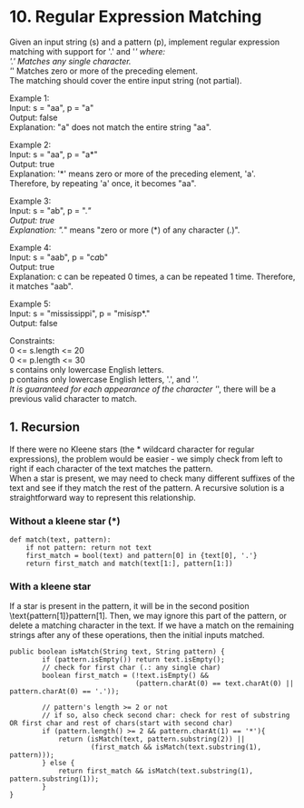 # 10. Regular Expression Matching     
Given an input string (s) and a pattern (p), implement regular expression matching with support for '.' and '*' where:     
'.' Matches any single character.           
'*' Matches zero or more of the preceding element.        
The matching should cover the entire input string (not partial).      

Example 1:    
Input: s = "aa", p = "a"    
Output: false     
Explanation: "a" does not match the entire string "aa".     

Example 2:    
Input: s = "aa", p = "a*"    
Output: true    
Explanation: '*' means zero or more of the preceding element, 'a'. Therefore, by repeating 'a' once, it becomes "aa".     

Example 3:    
Input: s = "ab", p = ".*"    
Output: true     
Explanation: ".*" means "zero or more (*) of any character (.)".     

Example 4:     
Input: s = "aab", p = "c*a*b"    
Output: true     
Explanation: c can be repeated 0 times, a can be repeated 1 time. Therefore, it matches "aab".    

Example 5:     
Input: s = "mississippi", p = "mis*is*p*."     
Output: false     

Constraints:     
0 <= s.length <= 20    
0 <= p.length <= 30    
s contains only lowercase English letters.    
p contains only lowercase English letters, '.', and '*'.    
It is guaranteed for each appearance of the character '*', there will be a previous valid character to match.     

## 1. Recursion    
If there were no Kleene stars (the * wildcard character for regular expressions), the problem would be easier - we simply check from left to right if each character of the text matches the pattern.     
When a star is present, we may need to check many different suffixes of the text and see if they match the rest of the pattern. A recursive solution is a straightforward way to represent this relationship.     
### Without a kleene star (*)
```
def match(text, pattern):
    if not pattern: return not text
    first_match = bool(text) and pattern[0] in {text[0], '.'}
    return first_match and match(text[1:], pattern[1:])
```

### With a kleene star     
If a star is present in the pattern, it will be in the second position \text{pattern[1]}pattern[1]. Then, we may ignore this part of the pattern, or delete a matching character in the text. If we have a match on the remaining strings after any of these operations, then the initial inputs matched.      
```
public boolean isMatch(String text, String pattern) {
        if (pattern.isEmpty()) return text.isEmpty();
        // check for first char (.: any single char)   
        boolean first_match = (!text.isEmpty() &&
                               (pattern.charAt(0) == text.charAt(0) || pattern.charAt(0) == '.'));

        // pattern's length >= 2 or not
        // if so, also check second char: check for rest of substring OR first char and rest of chars(start with second char)    
        if (pattern.length() >= 2 && pattern.charAt(1) == '*'){
            return (isMatch(text, pattern.substring(2)) ||
                    (first_match && isMatch(text.substring(1), pattern)));
        } else {
            return first_match && isMatch(text.substring(1), pattern.substring(1));
        }
}
```





























